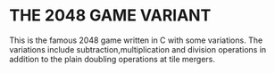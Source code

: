 #						THE 2048 GAME VARIANT
This is the famous 2048 game written in C with some variations.
The variations include subtraction,multiplication and division operations in addition to the plain doubling operations at tile mergers.
